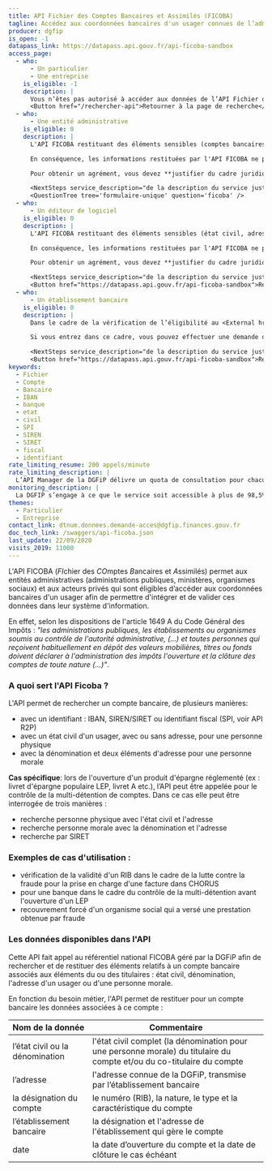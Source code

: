 ```yaml
---
title: API Fichier des Comptes Bancaires et Assimilés (FICOBA)
tagline: Accédez aux coordonnées bancaires d'un usager connues de l’administration fiscale (DGFIP) et transmises par les établissements bancaires
producer: dgfip
is_open: -1
datapass_link: https://datapass.api.gouv.fr/api-ficoba-sandbox
access_page:
  - who:
      - Un particulier
      - Une entreprise
    is_eligible: -1
    description: |
      Vous n’êtes pas autorisé à accéder aux données de l’API Fichier des Comptes Bancaires et Assimilés (FICOBA).
      <Button href="/rechercher-api">Retourner à la page de recherche</Button>
  - who:
      - Une entité administrative
    is_eligible: 0
    description: |
      L'API FICOBA restituant des éléments sensibles (comptes bancaires du titulaire et/ou du co-titulaire, état civil et adresse) est couvert par la règle du secret professionnel prévue par les dispositions de <External href="https://www.legifrance.gouv.fr/affichCodeArticle.do?cidTexte=LEGITEXT000031366350&idArticle=LEGIARTI000031367308&dateTexte=&categorieLien=cid">l'article L100-3</External> du Livre des Procédures Fiscales, car ceux-ci constituent des données nominatives et personnelles. Il ne peut être dérogé au secret professionnel que par une disposition législative spécifique.

      En conséquence, les informations restituées par l'API FICOBA ne peuvent être communiquées qu’aux personnes, organismes ou autorités bénéficiant d’une telle mesure et dans la limite fixée par la loi.

      Pour obtenir un agrément, vous devez **justifier du cadre juridique** dans lequel s’inscrit votre demande.

      <NextSteps service_description="de la description du service justifiant l'accès aux données" />
      <QuestionTree tree='formulaire-unique' question='ficoba' />
  - who:
      - Un éditeur de logiciel
    is_eligible: 0
    description: |
      L'API FICOBA restituant des éléments sensibles (état civil, adresse, comptes bancaires du titulaire et ou du co-titulaire ) est couvert par la règle du secret professionnel prévue par les dispositions de <External href="https://www.legifrance.gouv.fr/affichCodeArticle.do?cidTexte=LEGITEXT000031366350&idArticle=LEGIARTI000031367308&dateTexte=&categorieLien=cid">l'article L100-3</External> du Livre des Procédures Fiscales, car ceux-ci constituent des données nominatives et personnelles. Il ne peut être dérogé au secret professionnel que par une disposition législative spécifique.

      En conséquence, les informations restituées par l'API FICOBA ne peuvent être communiquées qu’aux personnes, organismes ou autorités bénéficiant d’une telle mesure et dans la limite fixée par la loi.

      Pour obtenir un agrément, vous devez **justifier du cadre juridique** dans lequel s’inscrit votre demande.

      <NextSteps service_description="de la description du service justifiant l'accès aux données" is_editeur={true}/>
      <Button href="https://datapass.api.gouv.fr/api-ficoba-sandbox">Remplir une demande</Button>
  - who:
      - Un établissement bancaire
    is_eligible: 0
    description: |
      Dans le cadre de la vérification de l’éligibilité au <External href="https://www.service-public.fr/particuliers/vosdroits/F2367">LEP</External> et autres produits d'épargne réglementés, les banques peuvent être considérées comme une administration au sens de <External href="https://www.legifrance.gouv.fr/affichCodeArticle.do?cidTexte=LEGITEXT000031366350&idArticle=LEGIARTI000031367308&dateTexte=&categorieLien=cid">l'article L100-3</External> du *code des relations entre le public et l'administration*.

      Si vous entrez dans ce cadre, vous pouvez effectuer une demande d'habilitation à l’API FICOBA.

      <NextSteps service_description="de la description du service justifiant l'accès aux données" />
      <Button href="https://datapass.api.gouv.fr/api-ficoba-sandbox">Remplir une demande</Button>
keywords:
  - Fichier
  - Compte
  - Bancaire
  - IBAN
  - banque
  - etat
  - civil
  - SPI
  - SIREN
  - SIRET
  - fiscal
  - identifiant
rate_limiting_resume: 200 appels/minute
rate_limiting_description: |
  L’API Manager de la DGFiP délivre un quota de consultation pour chacun de ses partenaires pour chaque API utilisée. Concernant l'API Ficoba le quota par partenaire est fixé à 200 appels à la minute.
monitoring_description: |
  La DGFIP s’engage à ce que le service soit accessible à plus de 98,5% et à communiquer sur les coupures de service ponctuelles qui pourraient survenir.
themes:
  - Particulier
  - Entreprise
contact_link: dtnum.donnees.demande-acces@dgfip.finances.gouv.fr
doc_tech_link: /swaggers/api-ficoba.json
last_update: 22/09/2020
visits_2019: 11000
---
```


L'API FICOBA (*FI*chier des *CO*mptes *B*ancaires et *A*ssimilés) permet aux entités administratives (administrations publiques, ministères, organismes sociaux) et aux acteurs privés qui sont éligibles d’accéder aux coordonnées bancaires d'un usager afin de permettre d'intégrer et de valider ces données dans leur système d'information.

En effet, selon les dispositions de <External href='https://www.legifrance.gouv.fr/codes/article_lc/LEGIARTI000041578443/2020-02-29'>l'article 1649 A du Code Général des Impôts</External> : _"les administrations publiques, les établissements ou organismes soumis au contrôle de l'autorité administrative, (...) et toutes personnes qui reçoivent habituellement en dépôt des valeurs mobilières, titres ou fonds doivent déclarer à l'administration des impôts l'ouverture et la clôture des comptes de toute nature (...)"_.

### A quoi sert l'API Ficoba ?

L'API permet de rechercher un compte bancaire, de plusieurs manières:

- avec un identifiant : IBAN, SIREN/SIRET ou identifiant fiscal (SPI, voir <External href='/les-api/api_r2p'>API R2P</External>)
- avec un état civil d'un usager, avec ou sans adresse, pour une personne physique
- avec la dénomination et deux éléments d'adresse pour une personne morale

**Cas spécifique**: lors de l'ouverture d'un produit d'épargne réglementé (ex : livret d'épargne populaire LEP, livret A etc.), l’API peut être appelée pour le contrôle de la multi-détention de comptes. Dans ce cas elle peut être interrogée de trois manières :

- recherche personne physique avec l'état civil et l'adresse
- recherche personne morale avec la dénomination et l'adresse
- recherche par SIRET

### Exemples de cas d'utilisation :

- vérification de la validité d'un RIB dans le cadre de la lutte contre la fraude pour la prise en charge d'une facture dans CHORUS
- pour une banque dans le cadre du contrôle de la multi-détention avant l'ouverture d'un LEP
- recouvrement forcé d'un organisme social qui a versé une prestation obtenue par fraude

### Les données disponibles dans l'API

Cette API fait appel au référentiel national FICOBA géré par la DGFiP afin de rechercher et de restituer des éléments relatifs à un compte bancaire associés aux éléments du ou des titulaires : état civil, dénomination, l'adresse d'un usager ou d'une personne morale.

En fonction du besoin métier, l'API permet de restituer pour un compte bancaire les données associées à ce compte :

| Nom de la donnée                | Commentaire                                                                                                            |
| ------------------------------- | ---------------------------------------------------------------------------------------------------------------------- |
| l’état civil ou la dénomination | l'état civil complet (la dénomination pour une personne morale) du titulaire du compte et/ou du co-titulaire du compte |
| l’adresse                       | l'adresse connue de la DGFiP, transmise par l’établissement bancaire                                                   |
| la désignation du compte        | le numéro (RIB), la nature, le type et la caractéristique du compte                                                    |
| l’établissement bancaire        | la désignation et l'adresse de l'établissement qui gère le compte                                                      |
| date                            | la date d’ouverture du compte et la date de clôture le cas échéant                                                     |
